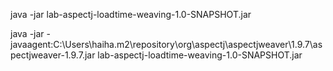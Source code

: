 java -jar lab-aspectj-loadtime-weaving-1.0-SNAPSHOT.jar

java -jar -javaagent:C:\Users\haiha\.m2\repository\org\aspectj\aspectjweaver\1.9.7\aspectjweaver-1.9.7.jar lab-aspectj-loadtime-weaving-1.0-SNAPSHOT.jar